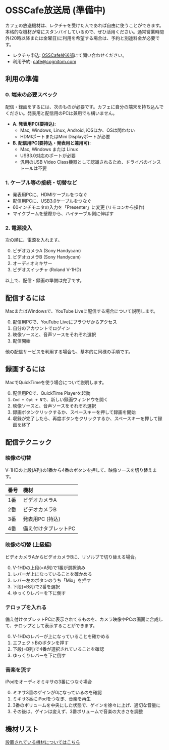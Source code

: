 # OSSCafe放送局 (準備中)

カフェの放送機材は、レクチャを受けた人であれば自由に使うことができます。本格的な機材が常にスタンバイしているので、ぜひ活用ください。通常営業時間外(20時以降または金曜日)に利用を希望する場合は、予約と別途料金が必要です。

- レクチャ申込: [OSSCafe放送部](https://www.facebook.com/groups/280180415422759)にて問い合わせください。
- 利用予約: [cafe@cognitom.com](mailto:cafe@cognitom.com)


## 利用の準備

### 0. 端末の必要スペック

配信・録画をするには、次のものが必要です。カフェに自分の端末を持ち込んでください。発表用と配信用のPCは兼用でも構いません。

- **A. 発表用PC(要持込):**
  - Mac, Windows, Linux, Android, iOSほか、OSは問わない
  - HDMIポートまたはMini Displayポートが必要
- **B. 配信用PC(要持込・発表用と兼用可):**
  - Mac, Windows または Linux
  - USB3.0対応のポートが必要
  - 汎用のUSB Video Class機器として認識されるため、ドライバのインストールは不要

### 1. ケーブル等の接続・切替など

- 発表用PCに、HDMIケーブルをつなぐ
- 配信用PCに、USB3.0ケーブルをつなぐ
- 60インチモニタの入力を「Presenter」に変更 (リモコンから操作)
- マイクブームを壁際から、ハイテーブル側に伸ばす

### 2. 電源投入

次の順に、電源を入れます。

0. ビデオカメラA (Sony Handycam)
0. ビデオカメラB (Sony Handycam)
0. オーディオミキサー
0. ビデオスイッチャ (Roland V-1HD)

以上で、配信・録画の準備は完了です。

## 配信するには

MacまたはWindowsで、YouTube Liveに配信する場合について説明します。

0. 配信用PCで、YouTube Liveにブラウザからアクセス
0. 自分のアカウントでログイン
0. 映像ソースと、音声ソースをそれぞれ選択
0. 配信開始

他の配信サービスを利用する場合も、基本的に同様の手順です。

## 録画するには

MacでQuickTimeを使う場合について説明します。

0. 配信用PCで、QuickTime Playerを起動
0. `Cmd + Opt + N`で、新しい録画ウィンドウを開く
0. 映像ソースと、音声ソースをそれぞれ選択
0. 録画ボタンクリックするか、スペースキーを押して録画を開始
0. 収録が完了したら、再度ボタンをクリックするか、スペースキーを押して録画を終了

## 配信テクニック

### 映像の切替

V-1HDの上段(A列)の1番から4番のボタンを押して、映像ソースを切り替えます。

番号 | 機材
:-- | :--
1番 | ビデオカメラA
2番 | ビデオカメラB
3番 | 発表用PC (持込)
4番 | 備え付けタブレットPC

### 映像の切替 (上級編)

ビデオカメラAからビデオカメラBに、リゾルブで切り替える場合。

0. V-1HDの上段(=A列)で1番が選択済み
0. レバーが上になっていることを確かめる
0. レバー左のボタンのうち「Mix」を押す
0. 下段(=B列)で2番を選択
0. ゆっくりレバーを下に倒す

### テロップを入れる

備え付けタブレットPCに表示されてるものを、カメラ映像やPCの画面に合成して、テロップとして表示することができます。

0. V-1HDのレバーが上になっていることを確かめる
0. エフェクトBのボタンを押す
0. 下段(=B列)で4番が選択されていることを確認
0. ゆっくりレバーを下に倒す

### 音楽を流す

iPodをオーディオミキサの3番につなぐ場合

0. ミキサ3番のゲインが0になっているのを確認
0. ミキサ3番にiPodをつなぎ、音楽を再生
0. 3番のボリュームを中央にした状態で、ゲインを徐々に上げ、適切な音量に
0. その後は、ゲインは変えず、3番ボリュームで音楽の大きさを調整

## 機材リスト

[設置されている機材についてはこちら](devices.md)
